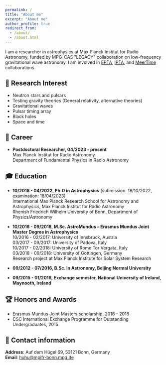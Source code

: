 ```yaml
---
permalink: /
title: "About me"
excerpt: "About me"
author_profile: true
redirect_from: 
  - /about/
  - /about.html
---
```

I am a researcher in astrophysics at Max Planck Institut for Radio Astronomy, funded by MPG-CAS "LEGACY" collaboration on low-frequency gravitational wave astronomy. I am involved in [EPTA](http://http//www.epta.eu.org/), [IPTA](https://ipta4gw.org/), and [MeerTime](http://www.meertime.org/) collaborations.

:dizzy: Research Interest
------
* Neutron stars and pulsars
* Testing gravity theories (General relativity, alternative theories)
* Gravitational waves
* Pulsar timing array
* Black holes
* Space and time

:telescope: Career
------
* **Postdoctoral Researcher, 04/2023 - present** \
                         Max Planck Institut for Radio Astronomy\
                         Department of Fundamental Physics in Radio Astronomy

:mortar_board: Education
------
* **10/2018 - 04/2022, Ph.D in Astrophysics** (submission: 18/10/2022, examination: 18/04/2023) \
  International Max Planck Research School for Astronomy and Astrophysics, Max Planck Institut for Radio Astronomy\
  Rhenish Friedrich Wilhelm University of Bonn, Department of Physics/Astronomy
* **10/2016 - 09/2018, M.Sc. AstroMundus – Erasmus Mundus Joint Master Degree in Astrophysics**\
  10/2016 - 02/2017: University of Innsbruck, Austria\
  03/2017 - 09/2017: University of Padova, Italy\
  10/2017 - 02/2018: University of Rome Tor Vergata, Italy\
  03/2018 - 09/2018: University of Göttingen, Germany\
  Research project at Max Planck Institute for Solar System Research
  
* **09/2012 - 07/2016, B.Sc. in Astronomy, Beijing Normal University**
* **09/2015 - 01/2016, Exchange semester, National University of Ireland, Maynooth, Ireland**

:trophy: Honors and Awards
------
* Erasmus Mundus Joint Masters scholarship, 2016 - 2018 
* CSC International Exchange Programme for Outstanding Undergraduates, 2015 

:round_pushpin: Contact information
------
**Address**: Auf dem Hügel 69, 53121 Bonn, Germany\
**Email**: huhu@mpifr-bonn.mpg.de

